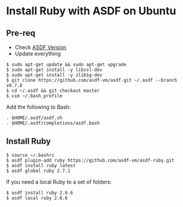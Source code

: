 # Install Ruby with ASDF on Ubuntu

## Pre-req

- Check [ASDF Version](https://asdf-vm.com/#/core-manage-asdf-vm)
- Update everything

```
$ sudo apt-get update && sudo apt-get upgrade
$ sudo apt-get install -y libssl-dev
$ sudo apt-get install -y zlib1g-dev
$ git clone https://github.com/asdf-vm/asdf.git ~/.asdf --branch v0.7.8
$ cd ~/.asdf && git checkout master
$ vim ~/.bash_profile
```

Add the following to Bash:

```
. $HOME/.asdf/asdf.sh
. $HOME/.asdf/completions/asdf.bash
```

## Install Ruby

```
$ source ~/.bashrc
$ asdf plugin-add ruby https://github.com/asdf-vm/asdf-ruby.git
$ asdf install ruby latest
$ asdf global ruby 2.7.1
```

If you need a local Ruby to a set of folders:

```
$ asdf install ruby 2.6.6
$ asdf local ruby 2.6.6
```
